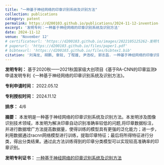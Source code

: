 ```yaml
---
title: "一种基于神经网络的印章识别系统及识别方法"
collection: publications
category: patent
permalink: https://d200103.github.io/publications/2024-11-12-invention-patent-1
excerpt: '发明专利：一种基于神经网络的印章识别系统及识别方法'
date: 2024-11-12
venue: 'November 12'
# certificateurl: 'https://d200103.github.io/images/2022105125262-发明专利证书-一种基于神经网络的印章识别系统及识别方法.pdf'
# paperurl: 'https://d200103.github.io/files/paper1.pdf'
# bibtexurl: 'https://d200103.github.io/files/bibtex1.bib'
citation: '刘海龙, 胡鹏, 章铉, 丁程雄, 尹浩权, 郭志昌. 一种基于神经网络的印章识别系统及识别方法: 黑龙江省, CN114998646B[P]. 2024-11-12.'
---
```


**发明专利：** 基于2020秋——2021秋国家级大创项目《基于RA-CNN的印章监测》申请发明专利《一种基于神经网络的印章识别系统及识别方法》。

**专利申请时间：** 2022.05.12

**专利授权时间：** 2024.11.12

**排序：** 4/6

**摘要：** 本发明是一种基于神经网络的印章识别系统及识别方法。本发明涉及图像识别技术领域，本发明为解决印章自动识别准确率较低的问题,将印章数据标注，并进行数据增广方法提高数据量，使得训练的模型具有更强的泛化能力；进一步，利用数据通过racnn网络模型进行训练，提取印章特征；最后将所得特征进行分类，得出分类结果。通过此方法训练得到的印章分类模型可以实现较高准确率的印章识别。

**发明专利证书：** [一种基于神经网络的印章识别系统及识别方法](https://d200103.github.io/files/2022105125262-发明专利证书-一种基于神经网络的印章识别系统及识别方法.pdf)


